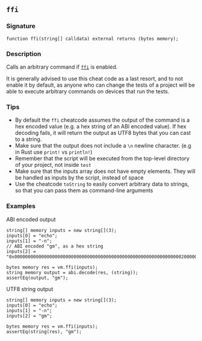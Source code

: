 ## `ffi`

### Signature

```solidity
function ffi(string[] calldata) external returns (bytes memory);
```

### Description

Calls an arbitrary command if [`ffi`](../reference/config/testing.md#ffi) is enabled.

It is generally advised to use this cheat code as a last resort, and to not enable it by default, as anyone who can change the tests of a project will be able to execute arbitrary commands on devices that run the tests.

### Tips

- By default the `ffi` cheatcode assumes the output of the command is a hex encoded value (e.g. a hex string of an ABI encoded value). If hex decoding fails, it will return the output as UTF8 bytes that you can cast to a string.
- Make sure that the output does not include a `\n` newline character. (e.g in Rust use `print!` vs `println!`)
- Remember that the script will be executed from the top-level directory of your project, not inside `test`
- Make sure that the inputs array does not have empty elements. They will be handled as inputs by the script, instead of space
- Use the cheatcode `toString` to easily convert arbitrary data to strings, so that you can pass them as command-line arguments

### Examples

ABI encoded output

```solidity
string[] memory inputs = new string[](3);
inputs[0] = "echo";
inputs[1] = "-n";
// ABI encoded "gm", as a hex string
inputs[2] = "0x00000000000000000000000000000000000000000000000000000000000000200000000000000000000000000000000000000000000000000000000000000002676d000000000000000000000000000000000000000000000000000000000000";

bytes memory res = vm.ffi(inputs);
string memory output = abi.decode(res, (string));
assertEq(output, "gm");
```

UTF8 string output

```solidity
string[] memory inputs = new string[](3);
inputs[0] = "echo";
inputs[1] = "-n";
inputs[2] = "gm";

bytes memory res = vm.ffi(inputs);
assertEq(string(res), "gm");
```
